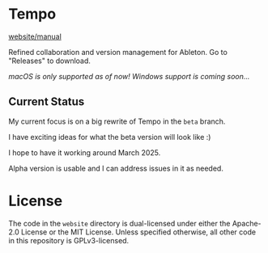 # Tempo 
[website/manual](https://mattheson.github.io/tempo/)

Refined collaboration and version management for Ableton.
Go to "Releases" to download.

*macOS is only supported as of now! Windows support is coming soon...*

## Current Status
My current focus is on a big rewrite of Tempo in the `beta` branch.

I have exciting ideas for what the beta version will look like :)

I hope to have it working around March 2025.

Alpha version is usable and I can address issues in it as needed.

# License

The code in the `website` directory is dual-licensed under either the Apache-2.0 License or the MIT License.
Unless specified otherwise, all other code in this repository is GPLv3-licensed.
